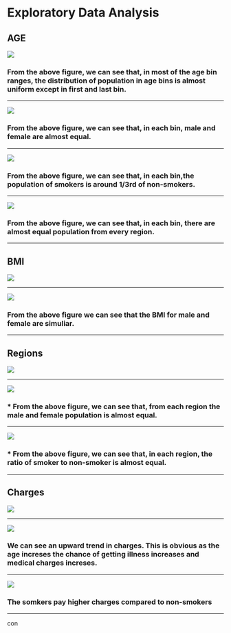 # Exploratory Data Analysis


## AGE 

![](./images/figu1.png)

### From the above figure, we can see that, in most of the age bin ranges, the distribution of population in age bins is almost uniform except in first and last bin.
_____________
![](./images/figu2.png)

### From the above figure, we can see that, in each bin, male and female are almost equal.
_________

![](./images/figu3.png)

### From the above figure, we can see that, in each bin,the population of smokers is around 1/3rd of non-smokers.

________

![](./images/figu4.png)

### From the above figure, we can see that, in each bin, there are almost equal population from every region.
________

## BMI

![](./images/figu5.png)

________

![](./images/figu6.png)

### From the above  figure we can see that the BMI for male and female are simuliar.
________

## Regions

![](./images/figu7.png)

________

![](./images/figu8.png)

### * From the above figure, we can see that, from each region the male and female population is almost equal.
________

![](./images/figu9.png)

### * From the above figure, we can see that, in each region, the ratio of smoker to non-smoker is almost equal.
________

## Charges

![](./images/figu10.png)

________

![](./images/figu11.png)

### We can see an upward trend in charges. This is obvious as the age increses the chance of getting illness increases and medical charges increses.
________

![](./images/figu12.png)

### The somkers pay higher charges compared to non-smokers



____________



con